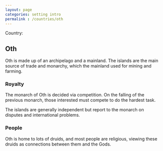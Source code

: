 ```yaml
---
layout: page
categories: setting intro
permalink : /countries/oth
---
```


Country:
## Oth

Oth is made up of an archipelago and a mainland. The islands are the main source of trade and monarchy, which the mainland used for mining and farming.

### Royalty

The monarch of Oth is decided via competition. On the falling of the previous monarch, those interested must compete to do the hardest task. 

The islands are generally independent but report to the monarch on disputes and international problems. 

### People

Oth is home to lots of druids, and most people are religious, viewing these druids as connections between them and the Gods.